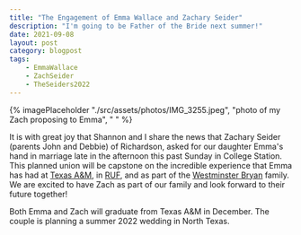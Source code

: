 ```yaml
---
title: "The Engagement of Emma Wallace and Zachary Seider"
description: "I'm going to be Father of the Bride next summer!"
date: 2021-09-08
layout: post
category: blogpost
tags:
    - EmmaWallace
    - ZachSeider
    - TheSeiders2022
---
```

{% imagePlaceholder "./src/assets/photos/IMG_3255.jpeg", "photo of my Zach proposing to Emma", " " %}

It is with great joy that Shannon and I share the news that Zachary Seider (parents John and Debbie) of Richardson, asked for our daughter Emma's hand in marriage late in the afternoon this past Sunday in College Station. This planned union will be capstone on the incredible experience that Emma has had at [Texas A&M](https://www.tamu.edu), in [RUF](https://ruf.org/ministry/texas-am-university/), and as part of the [Westminster Bryan](https://wpcbryan.org) family. We are excited to have Zach as part of our family and look forward to their future together!

Both Emma and Zach will graduate from Texas A&M in December. The couple is planning a summer 2022 wedding in North Texas.